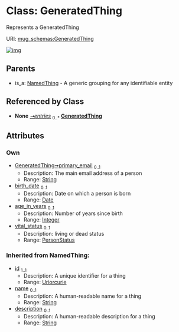 
# Class: GeneratedThing


Represents a GeneratedThing

URI: [mug_schemas:GeneratedThing](https://w3id.org/my-org/mug_schemas/GeneratedThing)


[![img](https://yuml.me/diagram/nofunky;dir:TB/class/[NamedThing],[GeneratedThingCollection]++-%20entries%200..*>[GeneratedThing&#124;primary_email:string%20%3F;birth_date:date%20%3F;age_in_years:integer%20%3F;vital_status:PersonStatus%20%3F;id(i):uriorcurie;name(i):string%20%3F;description(i):string%20%3F],[NamedThing]^-[GeneratedThing],[GeneratedThingCollection])](https://yuml.me/diagram/nofunky;dir:TB/class/[NamedThing],[GeneratedThingCollection]++-%20entries%200..*>[GeneratedThing&#124;primary_email:string%20%3F;birth_date:date%20%3F;age_in_years:integer%20%3F;vital_status:PersonStatus%20%3F;id(i):uriorcurie;name(i):string%20%3F;description(i):string%20%3F],[NamedThing]^-[GeneratedThing],[GeneratedThingCollection])

## Parents

 *  is_a: [NamedThing](NamedThing.md) - A generic grouping for any identifiable entity

## Referenced by Class

 *  **None** *[➞entries](generatedThingCollection__entries.md)*  <sub>0..\*</sub>  **[GeneratedThing](GeneratedThing.md)**

## Attributes


### Own

 * [GeneratedThing➞primary_email](GeneratedThing_primary_email.md)  <sub>0..1</sub>
     * Description: The main email address of a person
     * Range: [String](types/String.md)
 * [birth_date](birth_date.md)  <sub>0..1</sub>
     * Description: Date on which a person is born
     * Range: [Date](types/Date.md)
 * [age_in_years](age_in_years.md)  <sub>0..1</sub>
     * Description: Number of years since birth
     * Range: [Integer](types/Integer.md)
 * [vital_status](vital_status.md)  <sub>0..1</sub>
     * Description: living or dead status
     * Range: [PersonStatus](PersonStatus.md)

### Inherited from NamedThing:

 * [id](id.md)  <sub>1..1</sub>
     * Description: A unique identifier for a thing
     * Range: [Uriorcurie](types/Uriorcurie.md)
 * [name](name.md)  <sub>0..1</sub>
     * Description: A human-readable name for a thing
     * Range: [String](types/String.md)
 * [description](description.md)  <sub>0..1</sub>
     * Description: A human-readable description for a thing
     * Range: [String](types/String.md)
